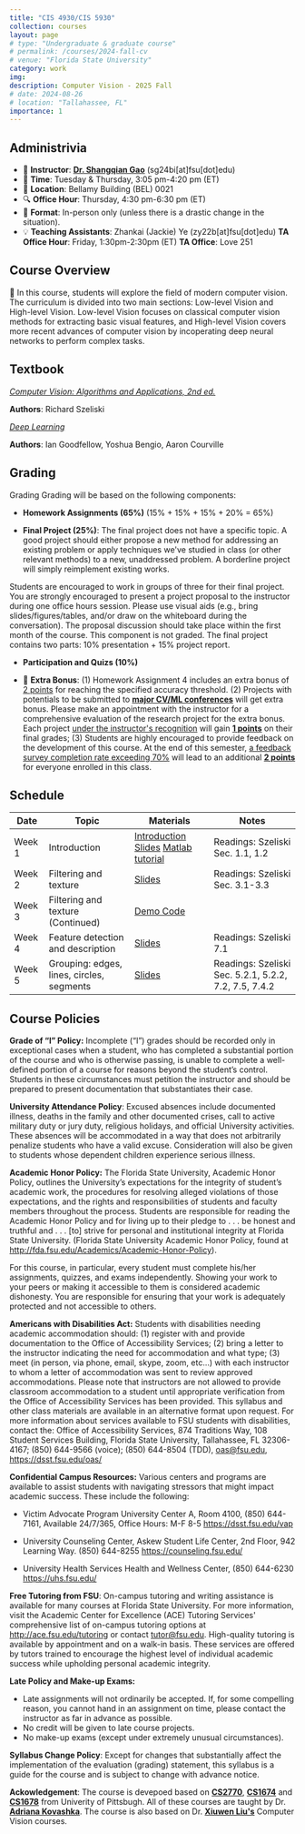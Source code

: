 ```yaml
---
title: "CIS 4930/CIS 5930"
collection: courses
layout: page
# type: "Undergraduate & graduate course"
# permalink: /courses/2024-fall-cv
# venue: "Florida State University"
category: work
img:
description: Computer Vision - 2025 Fall
# date: 2024-08-26
# location: "Tallahassee, FL"
importance: 1
---
```




## **Administrivia**
* 📢 **Instructor**: [**Dr. Shangqian Gao**](https://gaosh.github.io/index.html) (sg24bi[at]fsu[dot]edu)
* 📅 **Time**: Tuesday & Thursday, 3:05 pm-4:20 pm (ET)
* 🏫 **Location**: Bellamy Building (BEL) 0021
* 🔍 **Office Hour**: Thursday, 4:30 pm-6:30 pm (ET)
* 🎒 **Format**: In-person only (unless there is a drastic change in the situation).
* 💡 **Teaching Assistants**: Zhankai (Jackie) Ye (zy22b[at]fsu[dot]edu) **TA Office Hour**: Friday, 1:30pm-2:30pm (ET) **TA Office**: Love 251 
<!-- Ruoyu Li **TA Office Hour**: Tuesday, 9:30am-11:30am (ET) **TA Office**: Love 0025A (inside the Majors Lab) -->

## Course Overview
🚀 In this course, students will explore the field of modern computer vision. The curriculum is divided into two main sections: Low-level Vision and High-level Vision. Low-level Vision focuses on classical computer vision methods for extracting basic visual features, and High-level Vision covers more recent advances of computer vision by incoperating deep neural networks to perform complex tasks.

## Textbook

[*Computer Vision: Algorithms and Applications, 2nd ed.*](https://szeliski.org/Book/)

**Authors**: Richard Szeliski

[*Deep Learning*](https://www.deeplearningbook.org/)

**Authors**: Ian Goodfellow, Yoshua Bengio, Aaron Courville

## Grading
Grading
Grading will be based on the following components:
* **Homework Assignments (65%)** (15% + 15% + 15% + 20% = 65%)

* **Final Project (25%)**: The final project does not have a specific topic. A good project should either propose a new method for addressing an existing problem or apply techniques we've studied in class (or other relevant methods) to a new, unaddressed problem. A borderline project will simply reimplement existing works. 

Students are encouraged to work in groups of three for their final project. You are strongly encouraged to present a project proposal to the instructor during one office hours session. Please use visual aids (e.g., bring slides/figures/tables, and/or draw on the whiteboard during the conversation). The proposal discussion should take place within the first month of the course. This component is not graded. The final project contains two parts: 10% presentation + 15% project report.

* **Participation and Quizs (10%)**

* 🎁 **Extra Bonus**: (1) Homework Assignment 4 includes an extra bonus of <u>2 points</u> for reaching the specified accuracy threshold. (2) Projects with potentials to be submitted to [**major CV/ML conferences**](https://aideadlin.es/?sub=CV,ML) will get extra bonus. Please make an appointment with the instructor for a comprehensive evaluation of the research project for the extra bonus. Each project <u>under the instructor's recognition</u> will gain **<u>1 points</u>** on their final grades; (3) Students are highly encouraged to provide feedback on the development of this course. At the end of this semester, <u>a feedback survey completion rate exceeding 70%</u> will lead to an additional **<u>2 points</u>** for everyone enrolled in this class.



## Schedule
<table>
  <thead>
    <tr>
      <th>Date</th>
      <th>Topic</th>
      <th>Materials</th>
      <th>Notes</th>
    </tr>
  </thead>
  <tbody>
    <tr>
      <td>Week 1</td>
      <td>Introduction</td>
      <td><a href="https://docs.google.com/presentation/d/1Lu30ayKOq7s_RzGVj1syGwH2oarD4Tke/edit?usp=sharing&ouid=118238035852217006141&rtpof=true&sd=true">Introduction Slides</a> <a href="https://cs.brown.edu/courses/cs143/2011/docs/matlab-tutorial/">Matlab tutorial</a></td>
      <td>Readings: Szeliski Sec. 1.1, 1.2</td>
    </tr>
    <tr>
      <td>Week 2</td>
      <td>Filtering and texture</td>
      <td><a href="https://drive.google.com/file/d/1xJW69TTR29i7a7fYX2JTZtkMAxjyrpeY/view?usp=sharing">Slides</a></td>
      <td>Readings: Szeliski Sec. 3.1-3.3</td>
    </tr>
    <tr>
      <td>Week 3</td>
      <td>Filtering and texture (Continued)</td>
      <td><a href="https://drive.google.com/file/d/1JnhS8ZnEBV5WG_LLaFVD0h-iaDqFzQv9/view?usp=sharing">Demo Code</a></td>
      <td></td>
    </tr>
    <tr>
      <td>Week 4</td>
      <td>Feature detection and description</td>
      <td><a href="https://drive.google.com/file/d/1ROFXQiZ_MIV5OmJ0TpeVa0kgJIW19fJe/view?usp=sharing">Slides</a></td>
      <td>Readings: Szeliski 7.1</td>
    </tr>
    <tr>
      <td>Week 5</td>
      <td>Grouping: edges, lines, circles, segments</td>
      <td><a href="https://drive.google.com/file/d/1VBAmMie928K5oe2sTRHW0371F6k-tXT4/view?usp=sharing">Slides</a></td>
      <td>Readings: Szeliski Sec. 5.2.1, 5.2.2, 7.2, 7.5, 7.4.2</td>
    </tr>
  </tbody>
</table>

<!-- <table>
  <thead>
    <tr>
      <th>Date</th>
      <th>Topic</th>
      <th>Materials</th>
      <th>Notes</th>
    </tr>
  </thead>
  <tbody>
    <tr>
      <td>8.27 (Tuesday)</td>
      <td rowspan="3">Introduction</td>
      <td rowspan="3">Readings: Szeliski Sec. 1.1, 1.2 <a href="https://docs.google.com/presentation/d/1yb2OfMY6xHWnYPQjyb0KzjXNhwpgUXDh/edit?usp=drive_link&ouid=118238035852217006141&rtpof=true&sd=true">Slides</a>
</td>
      <td rowspan="3"></td>
    </tr>
    <tr>
      <td>8.29 (Thursday)</td>
    </tr>
    <tr>
      <td>9.3 (Tuesday)</td>
    </tr>
    <tr>
      <td>9.5 (Thursday)</td>
      <td rowspan="3">Filtering and texture</td>
      <td rowspan="3">Readings: Szeliski Sec. 3.1-3.3 <a href="https://docs.google.com/presentation/d/1w6eCF2td9r786nYboelvtvAJg0eqkJm-/edit?usp=drive_link&ouid=118238035852217006141&rtpof=true&sd=true">Slides</a>
</td>
      <td rowspan="3">HW1 out 9/12</td>
    </tr>
    <tr>
      <td>9.10 (Tuesday)</td>
    </tr>
    <tr>
      <td>9.12 (Thursday)</td>
    </tr>
    <tr>
      <td>9.17 (Tuesday)</td>
      <td rowspan="3">Feature detection and description</td>
      <td rowspan="3">Readings: Szeliski 7.1 <a href="https://docs.google.com/presentation/d/1hRGyR6-oBtOhJ0Hyo750EjzQigfHkrb1/edit?usp=drive_link&ouid=118238035852217006141&rtpof=true&sd=true">Slides</a></td>
      <td rowspan="3"></td>
    </tr>
    <tr>
      <td>9.19 (Thursday)</td>
    </tr>
    <tr>
      <td>9.24 (Tuesday)</td>
    </tr>
    <tr>
      <td>9.26 (Thursday)</td>
      <td rowspan="1">Class canceled due to Hurricane Helene</td>
      <td rowspan="1"></td>
      <td rowspan="1"></td>
    </tr>
    <tr>
      <td >9.31 (Tuesday)</td>
      <td rowspan="1">Lines, circles and segment</td>
      <td rowspan="1">Readings: Szeliski Sec. 5.2.1, 5.2.2, 7.2, 7.5, 7.4.2 <a href="https://docs.google.com/presentation/d/1FwZqMfCV5STQcX8SRjdikggqDpURp3eI/edit?usp=sharing&ouid=118238035852217006141&rtpof=true&sd=true">Slides</a></td>
      <td rowspan="1"></td>
    </tr>
    <tr>
      <td>10.3 (Thursday)</td>
      <td rowspan="2">Multiple views</td>
      <td rowspan="2">Readings: Szeliski Sec 2.1, 3.6.1, 11.3 <a href="https://docs.google.com/presentation/d/1_g-xM6C6gcXw6nkNS-6Z0Yyi7uhYDFOE/edit?usp=sharing&ouid=118238035852217006141&rtpof=true&sd=true">Slides</a></td>
      <td rowspan="2">HW1 due 10/7</td>
    </tr>
    <tr>
      <td>10.8 (Tuesday)</td>
    </tr>
    <tr>
      <td>10.10 (Thursday)</td>
      <td rowspan="3">Intro to recognition</td>
      <td rowspan="3">Szeliski Sec. 5.1, 6.1, 6.2 <a href="https://docs.google.com/presentation/d/1IO6e3TsmGl-98-GJZU8ol4iBqmfx9FUD/edit?usp=sharing&ouid=118238035852217006141&rtpof=true&sd=true">Slides</a></td>
      <td rowspan="3">HW2 out 10/9</td>
    </tr>
    <tr>
      <td>10.15 (Tuesday)</td>
    </tr>
    <tr>
      <td>10.17 (Thursday)</td>
    </tr>
    <tr>
      <td>10.22 (Tuesday)</td>
      <td>Pytorch and Google Colab Tutorial</td>
      <td> Tutorial Slides by Ruoyu <a href="https://drive.google.com/file/d/10jatskp2h8T4rrrTlIlfLxULZB-zpEQ_/view?usp=sharing">Slides</a> </td>
      <td></td>
    </tr>
    <tr>
      <td>10.24 (Thursday)</td>
      <td rowspan="3">Convolutional neural networks</td>
      <td rowspan="3">Goodfellow Sec. 4.2, 4.3, Ch. 6 <a href="https://docs.google.com/presentation/d/1Do8DvCYdNWTzKO6jEwgTOBP7vtQlUj5f/edit?usp=sharing&ouid=118238035852217006141&rtpof=true&sd=true">Slides</a></td>
      <td rowspan="3"></td>
    </tr>
    <tr>
      <td>10.29 (Tuesday)</td>
    </tr>
    <tr>
      <td>10.31 (Thursday)</td>
    </tr>
    <tr>
      <td>11.5 (Tuesday)</td>
      <td rowspan="2">Object recognition, detection, segmentation</td>
      <td rowspan="2">Szeliski Sec. 6.3, 6.4 <a href="https://docs.google.com/presentation/d/1PvMXFrY6BQ0SOZPAz-_WiHkmwLvKJcHM/edit?usp=drive_link&ouid=118238035852217006141&rtpof=true&sd=true">Slides</a></td>
      <td rowspan="2"></td>
    </tr>
    <tr>
      <td>11.7 (Thursday)</td>
    </tr>
    <tr>
      <td>11.12 (Tuesday)</td>
      <td rowspan="3">Vision and language, video and motion</td>
      <td rowspan="3">Szeliski Sec. 5.5.1, 5.5.2, 6.5, 6.6 <a href="https://docs.google.com/presentation/d/1iiYVSlv8ElrM9ZxEs29_yLLda17N3Hf6/edit?usp=sharing&ouid=118238035852217006141&rtpof=true&sd=true">Slides</a></td>
      <td rowspan="3"></td>
    </tr>
    <tr>
      <td>11.14 (Thursday)</td>
    </tr>
    <tr>
      <td>11.19 (Tuesday)</td>
    </tr>
    <tr>
      <td>11.21 (Thursday)</td>
      <td rowspan="2">Unsupervised learning</td>
      <td rowspan="2">Szeliski Sec. 5.5.4 <a href="https://docs.google.com/presentation/d/1VJCl9IVEZxQFshQxY10xZYQsdXndU5FZ/edit?usp=sharing&ouid=118238035852217006141&rtpof=true&sd=true">Slides</a></td>
      <td rowspan="2"></td>
    </tr>
    <tr>
      <td>11.26 (Tuesday)</td>
    </tr>
    <tr>
      <td>11.28 (Thursday)</td>
      <td>N/A</td>
      <td>N/A</td>
      <td>🏖️ No class.</td>
    </tr>
    <tr>
      <td>12.3 (Tuesday)</td>
      <td>Unsupervised learning (continued)</td>
      <td></td>
      <td></td>
    </tr>
    <tr>
      <td>12.5 (Thursday)</td>
      <td><strong>Project Presentation</strong></td>
      <td></td>
      <td></td>
    </tr>
    <tr>
      <td>12.10 (Tuesday)</td>
      <td><strong>Project Presentation</strong></td>
      <td></td>
      <td></td>
    </tr>
    <tr>
      <td>12.12 (Thursday)</td>
      <td><strong>Project Presentation</strong></td>
      <td></td>
      <td></td>
    </tr>
    <tr>
      <td>12.13 (Friday)</td>
      <td>🚨 Project DDL at 23:59 PM (AoE)</td>
      <td>N/A</td>
      <td>Not a class day.</td>
    </tr>
  </tbody>
</table> -->



## Course Policies


**Grade of “I” Policy:** Incomplete (“I”) grades should be recorded only in exceptional cases when a student, who has completed a substantial portion of the course and who is otherwise passing, is unable to complete a well-defined portion of a course for reasons beyond the student’s control. Students in these circumstances must petition the instructor and should be prepared to present documentation that substantiates their case.

**University Attendance Policy**: Excused absences include documented illness, deaths in the family and other documented crises, call to active military duty or jury duty, religious holidays, and official University activities. These absences will be accommodated in a way that does not arbitrarily penalize students who have a valid excuse. Consideration will also be given to students whose dependent children experience serious illness.

**Academic Honor Policy:** The Florida State University, Academic Honor Policy, outlines the University’s expectations for the integrity of student’s academic work, the procedures for resolving alleged violations of those expectations, and the rights and responsibilities of students and faculty members throughout the process. Students are responsible for reading the Academic Honor Policy and for living up to their pledge to . . . be honest and truthful and . . . [to] strive for personal and institutional integrity at Florida State University. (Florida State University Academic Honor Policy, found at http://fda.fsu.edu/Academics/Academic-Honor-Policy).

For this course, in particular, every student must complete his/her assignments, quizzes, and exams independently. Showing your work to your peers or making it accessible to them is considered academic dishonesty. You are responsible for ensuring that your work is adequately protected and not accessible to others.

**Americans with Disabilities Act:** Students with disabilities needing academic accommodation should: (1) register with and provide documentation to the Office of Accessibility Services; (2) bring a letter to the instructor indicating the need for accommodation and what type; (3) meet (in person, via phone, email, skype, zoom, etc...) with each instructor to whom a letter of accommodation was sent to review approved accommodations. Please note that instructors are not allowed to provide classroom accommodation to a student until appropriate verification from the Office of Accessibility Services has been provided. This syllabus and other class materials are available in an alternative format upon request. For more information about services available to FSU students with disabilities, contact the: Office of Accessibility Services, 874 Traditions Way, 108 Student Services Building, Florida State University, Tallahassee, FL 32306-4167; (850) 644-9566 (voice); (850) 644-8504 (TDD), oas@fsu.edu, https://dsst.fsu.edu/oas/

**Confidential Campus Resources:** Various centers and programs are available to assist students with navigating stressors that might impact academic success. These include the following:

* Victim Advocate Program University Center A, Room 4100, (850) 644-7161, Available 24/7/365, Office Hours: M-F 8-5 https://dsst.fsu.edu/vap

* University Counseling Center, Askew Student Life Center, 2nd Floor, 942 Learning Way. (850) 644-8255 https://counseling.fsu.edu/

* University Health Services Health and Wellness Center, (850) 644-6230 https://uhs.fsu.edu/

**Free Tutoring from FSU**: On-campus tutoring and writing assistance is available for many courses at Florida State University. For more information, visit the Academic Center for Excellence (ACE) Tutoring Services' comprehensive list of on-campus tutoring options at http://ace.fsu.edu/tutoring or contact tutor@fsu.edu. High-quality tutoring is available by appointment and on a walk-in basis. These services are offered by tutors trained to encourage the highest level of individual academic success while upholding personal academic integrity.

**Late Policy and Make-up Exams:**

- Late assignments will not ordinarily be accepted. If, for some compelling reason, you cannot hand in an assignment on time, please contact the instructor as far in advance as possible.
- No credit will be given to late course projects.
- No make-up exams (except under extremely unusual circumstances).

**Syllabus Change Policy**: Except for changes that substantially affect the implementation of the evaluation (grading) statement, this syllabus is a guide for the course and is subject to change with advance notice.

**Ackowledgement**: The course is devepoed based on [**CS2770**](https://people.cs.pitt.edu/~kovashka/cs2770_sp18/), [**CS1674**](https://people.cs.pitt.edu/~kovashka/cs1674_fa23/) and [**CS1678**](https://people.cs.pitt.edu/~kovashka/cs1678_sp24/) from Univerity of Pittsbugh. All of these courses are taught by Dr. [**Adriana Kovashka**](https://people.cs.pitt.edu/~kovashka/). The course is also based on Dr. [**Xiuwen Liu's**](https://www.cs.fsu.edu/~liux/) Computer Vision courses.